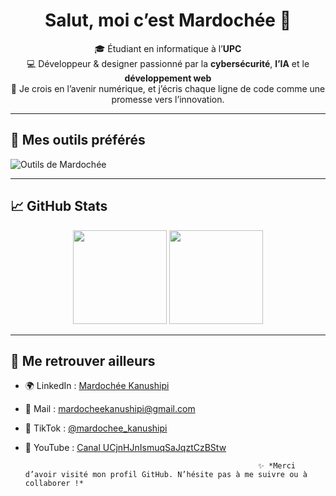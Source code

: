 <h1 align="center">Salut, moi c’est Mardochée 👋</h1>

<p align="center">
🎓 Étudiant en informatique à l’<strong>UPC</strong> <br>
💻 Développeur & designer passionné par la <strong>cybersécurité</strong>, <strong>l’IA</strong> et le <strong>développement web</strong><br>
🚀 Je crois en l’avenir numérique, et j’écris chaque ligne de code comme une promesse vers l’innovation.
</p>

---

## 🧰 Mes outils préférés
<img src="https://skillicons.dev/icons?i=python,c,html,css,js,figma,git,vscode,linux" alt="Outils de Mardochée" />

---

## 📈 GitHub Stats
<p align="center">
<img src="https://github-readme-stats.vercel.app/api?username=Mardochee-Kanushipi&show_icons=true&theme=tokyonight" height="150"/> 
<img src="https://github-readme-stats.vercel.app/api/top-langs/?username=Mardochee-Kanushipi&layout=compact&theme=tokyonight" height="150"/>
</p>

---

## 🔗 Me retrouver ailleurs
 
- 🌍 LinkedIn : [Mardochée Kanushipi](https://www.linkedin.com/in/mardochee-kanushipi)
- 📧 Mail : mardocheekanushipi@gmail.com
- 🎥 TikTok : [@mardochee_kanushipi](https://www.tiktok.com/@mardochee_kanushipi)
- 📡 YouTube : [Canal UCjnHJnIsmuqSaJqztCzBStw](https://www.youtube.com/channel/UCjnHJnIsmuqSaJqztCzBStw)


                                                          ✨ *Merci d’avoir visité mon profil GitHub. N’hésite pas à me suivre ou à collaborer !*
